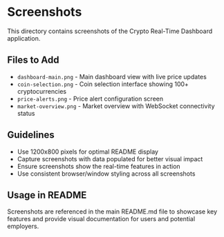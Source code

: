 # Screenshots

This directory contains screenshots of the Crypto Real-Time Dashboard application.

## Files to Add

- `dashboard-main.png` - Main dashboard view with live price updates
- `coin-selection.png` - Coin selection interface showing 100+ cryptocurrencies
- `price-alerts.png` - Price alert configuration screen
- `market-overview.png` - Market overview with WebSocket connectivity status

## Guidelines

- Use 1200x800 pixels for optimal README display
- Capture screenshots with data populated for better visual impact
- Ensure screenshots show the real-time features in action
- Use consistent browser/window styling across all screenshots

## Usage in README

Screenshots are referenced in the main README.md file to showcase key features and provide visual documentation for users and potential employers.
